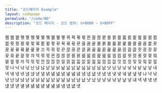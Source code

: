 ```yaml
---
title: "코드페이지 Example"
layout: codepage
permalink: "/code/B0"
description: "코드 페이지 - 코드 범위: U+B000 ~ U+B0FF"
---
```


<span class="character">뀀</span>
<span class="character">뀁</span>
<span class="character">뀂</span>
<span class="character">뀃</span>
<span class="character">뀄</span>
<span class="character">뀅</span>
<span class="character">뀆</span>
<span class="character">뀇</span>
<span class="character">뀈</span>
<span class="character">뀉</span>
<span class="character">뀊</span>
<span class="character">뀋</span>
<span class="character">뀌</span>
<span class="character">뀍</span>
<span class="character">뀎</span>
<span class="character">뀏</span>
<span class="character">뀐</span>
<span class="character">뀑</span>
<span class="character">뀒</span>
<span class="character">뀓</span>
<span class="character">뀔</span>
<span class="character">뀕</span>
<span class="character">뀖</span>
<span class="character">뀗</span>
<span class="character">뀘</span>
<span class="character">뀙</span>
<span class="character">뀚</span>
<span class="character">뀛</span>
<span class="character">뀜</span>
<span class="character">뀝</span>
<span class="character">뀞</span>
<span class="character">뀟</span>
<span class="character">뀠</span>
<span class="character">뀡</span>
<span class="character">뀢</span>
<span class="character">뀣</span>
<span class="character">뀤</span>
<span class="character">뀥</span>
<span class="character">뀦</span>
<span class="character">뀧</span>
<span class="character">뀨</span>
<span class="character">뀩</span>
<span class="character">뀪</span>
<span class="character">뀫</span>
<span class="character">뀬</span>
<span class="character">뀭</span>
<span class="character">뀮</span>
<span class="character">뀯</span>
<span class="character">뀰</span>
<span class="character">뀱</span>
<span class="character">뀲</span>
<span class="character">뀳</span>
<span class="character">뀴</span>
<span class="character">뀵</span>
<span class="character">뀶</span>
<span class="character">뀷</span>
<span class="character">뀸</span>
<span class="character">뀹</span>
<span class="character">뀺</span>
<span class="character">뀻</span>
<span class="character">뀼</span>
<span class="character">뀽</span>
<span class="character">뀾</span>
<span class="code tofu"></span>
<span class="character">끀</span>
<span class="character">끁</span>
<span class="character">끂</span>
<span class="character">끃</span>
<span class="character">끄</span>
<span class="character">끅</span>
<span class="character">끆</span>
<span class="character">끇</span>
<span class="character">끈</span>
<span class="character">끉</span>
<span class="character">끊</span>
<span class="character">끋</span>
<span class="character">끌</span>
<span class="character">끍</span>
<span class="character">끎</span>
<span class="character">끏</span>
<span class="character">끐</span>
<span class="character">끑</span>
<span class="character">끒</span>
<span class="character">끓</span>
<span class="character">끔</span>
<span class="character">끕</span>
<span class="character">끖</span>
<span class="character">끗</span>
<span class="character">끘</span>
<span class="character">끙</span>
<span class="character">끚</span>
<span class="character">끛</span>
<span class="character">끜</span>
<span class="character">끝</span>
<span class="character">끞</span>
<span class="character">끟</span>
<span class="character">끠</span>
<span class="character">끡</span>
<span class="character">끢</span>
<span class="character">끣</span>
<span class="character">끤</span>
<span class="character">끥</span>
<span class="character">끦</span>
<span class="character">끧</span>
<span class="character">끨</span>
<span class="character">끩</span>
<span class="character">끪</span>
<span class="character">끫</span>
<span class="character">끬</span>
<span class="character">끭</span>
<span class="character">끮</span>
<span class="character">끯</span>
<span class="character">끰</span>
<span class="character">끱</span>
<span class="character">끲</span>
<span class="character">끳</span>
<span class="character">끴</span>
<span class="character">끵</span>
<span class="character">끶</span>
<span class="character">끷</span>
<span class="character">끸</span>
<span class="character">끹</span>
<span class="character">끺</span>
<span class="character">끻</span>
<span class="character">끼</span>
<span class="character">끽</span>
<span class="character">끾</span>
<span class="character">끿</span>
<span class="character">낀</span>
<span class="character">낁</span>
<span class="character">낂</span>
<span class="character">낃</span>
<span class="character">낄</span>
<span class="character">낅</span>
<span class="character">낆</span>
<span class="character">낇</span>
<span class="character">낈</span>
<span class="character">낉</span>
<span class="character">낊</span>
<span class="character">낋</span>
<span class="character">낌</span>
<span class="character">낍</span>
<span class="character">낎</span>
<span class="character">낏</span>
<span class="character">낐</span>
<span class="character">낑</span>
<span class="character">낒</span>
<span class="character">낓</span>
<span class="character">낔</span>
<span class="character">낕</span>
<span class="character">낖</span>
<span class="character">낗</span>
<span class="character">나</span>
<span class="character">낙</span>
<span class="character">낚</span>
<span class="character">낛</span>
<span class="character">난</span>
<span class="character">낝</span>
<span class="character">낞</span>
<span class="character">낟</span>
<span class="character">날</span>
<span class="character">낡</span>
<span class="character">낢</span>
<span class="character">낣</span>
<span class="character">낤</span>
<span class="character">낥</span>
<span class="character">낦</span>
<span class="character">낧</span>
<span class="character">남</span>
<span class="character">납</span>
<span class="character">낪</span>
<span class="character">낫</span>
<span class="character">났</span>
<span class="character">낭</span>
<span class="character">낮</span>
<span class="character">낯</span>
<span class="character">낰</span>
<span class="character">낱</span>
<span class="character">낲</span>
<span class="character">낳</span>
<span class="character">내</span>
<span class="character">낵</span>
<span class="character">낶</span>
<span class="character">낷</span>
<span class="character">낸</span>
<span class="character">낹</span>
<span class="character">낺</span>
<span class="character">낻</span>
<span class="character">낼</span>
<span class="character">낽</span>
<span class="character">낾</span>
<span class="character">낿</span>
<span class="character">냀</span>
<span class="character">냁</span>
<span class="character">냂</span>
<span class="character">냃</span>
<span class="character">냄</span>
<span class="character">냅</span>
<span class="character">냆</span>
<span class="character">냇</span>
<span class="character">냈</span>
<span class="character">냉</span>
<span class="character">냊</span>
<span class="character">냋</span>
<span class="character">냌</span>
<span class="character">냍</span>
<span class="character">냎</span>
<span class="character">냏</span>
<span class="character">냐</span>
<span class="character">냑</span>
<span class="character">냒</span>
<span class="character">냓</span>
<span class="character">냔</span>
<span class="character">냕</span>
<span class="character">냖</span>
<span class="character">냗</span>
<span class="character">냘</span>
<span class="character">냙</span>
<span class="character">냚</span>
<span class="character">냛</span>
<span class="character">냜</span>
<span class="character">냝</span>
<span class="character">냞</span>
<span class="character">냟</span>
<span class="character">냠</span>
<span class="character">냡</span>
<span class="character">냢</span>
<span class="character">냣</span>
<span class="character">냤</span>
<span class="character">냥</span>
<span class="character">냦</span>
<span class="character">냧</span>
<span class="character">냨</span>
<span class="character">냩</span>
<span class="character">냪</span>
<span class="character">냫</span>
<span class="character">냬</span>
<span class="character">냭</span>
<span class="character">냮</span>
<span class="character">냯</span>
<span class="character">냰</span>
<span class="character">냱</span>
<span class="character">냲</span>
<span class="character">냳</span>
<span class="character">냴</span>
<span class="character">냵</span>
<span class="character">냶</span>
<span class="character">냷</span>
<span class="character">냸</span>
<span class="character">냹</span>
<span class="character">냺</span>
<span class="character">냻</span>
<span class="character">냼</span>
<span class="character">냽</span>
<span class="character">냾</span>
<span class="character">냿</span>